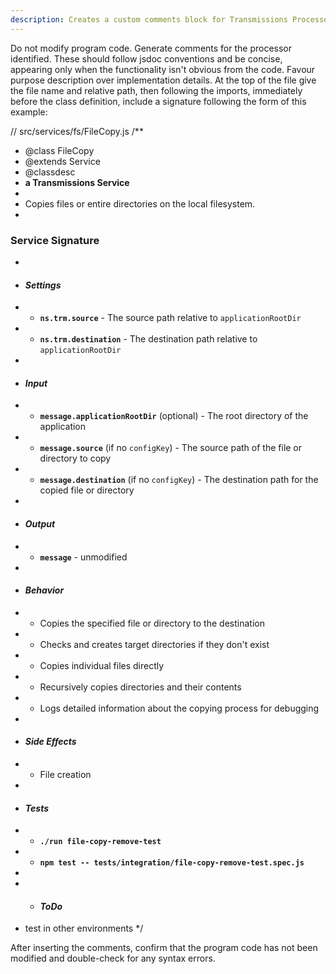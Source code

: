 ```yaml
---
description: Creates a custom comments block for Transmissions Processors
---
```


Do not modify program code. Generate comments for the processor identified. These should follow jsdoc conventions and be concise, appearing only when the functionality isn't obvious from the code. Favour purpose description over implementation details.
At the top of the file give the file name and relative path, then following the imports, immediately before the class definition, include a signature following the form of this example:

// src/services/fs/FileCopy.js
/**
 * @class FileCopy
 * @extends Service
 * @classdesc
 * **a Transmissions Service**
 *
 * Copies files or entire directories on the local filesystem.
 *
 ### Service Signature
 *
 * #### __*Settings*__
 * * **`ns.trm.source`** - The source path relative to `applicationRootDir`
 * * **`ns.trm.destination`** - The destination path relative to `applicationRootDir`
 *
 * #### __*Input*__
 * * **`message.applicationRootDir`** (optional) - The root directory of the application
 * * **`message.source`** (if no `configKey`) - The source path of the file or directory to copy
 * * **`message.destination`** (if no `configKey`) - The destination path for the copied file or directory
 *
 * #### __*Output*__
 * * **`message`** - unmodified
 *
 * #### __*Behavior*__
 * * Copies the specified file or directory to the destination
 * * Checks and creates target directories if they don't exist
 * * Copies individual files directly
 * * Recursively copies directories and their contents
 * * Logs detailed information about the copying process for debugging
 *
 * #### __*Side Effects*__
 * * File creation
 *
 * #### __*Tests*__
 * * **`./run file-copy-remove-test`**
 * * **`npm test -- tests/integration/file-copy-remove-test.spec.js`**
 *
 * * #### __*ToDo*__
 * test in other environments
 */

After inserting the comments, confirm that the program code has not been modified and double-check for any syntax errors.